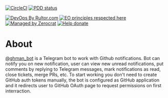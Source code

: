 [![CircleCI](https://circleci.com/gh/g4s8/ghman.svg?style=svg&circle-token=230db6a25558843ac4bb919dc955edad92531987)](https://circleci.com/gh/g4s8/ghman)
[![PDD status](http://www.0pdd.com/svg?name=g4s8/ghman)](http://www.0pdd.com/p?name=g4s8/ghman)

[![DevOps By Rultor.com](http://www.rultor.com/b/g4s8/ghman)](http://www.rultor.com/p/g4s8/ghman)
[![EO principles respected here](https://www.elegantobjects.org/badge.svg)](https://www.elegantobjects.org)
[![Managed by Zerocrat](https://www.0crat.com/badge/CJT4R32Q3.svg)](https://www.0crat.com/p/CJT4R32Q3)
[![Help donate](https://www.0crat.com/contrib-badge/CJT4R32Q3.svg)](https://www.0crat.com/contrib/CJT4R32Q3)


# About

[@ghman_bot](https://t.me/ghman_bot) is a Telegram bot to work with Github notifications.
Bot can notify you on new notification, user can view new unread notifications,
put comments by replying to Telegram messages, mark notifications as read,
close tickets, merge PRs, etc. To start working you don't need to create GitHub auth tokens
manually, the bot is configured as GitHub application and it redirects user to GitHub OAuth page
to request permissions on first interraction.
